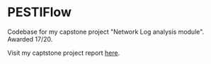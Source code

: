 # PESTIFlow
Codebase for my capstone project "Network Log analysis module". Awarded 17/20.

Visit my captstone project report [here](Projeto_1160779.pdf).
